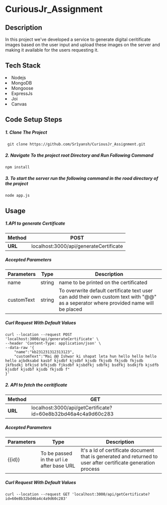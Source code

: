 # CuriousJr_Assignment
## Description
In this project we've developed a service to generate digital ceritificate images based on the user input and upload these images on the server and making it available for the users requesting it.
## Tech Stack
  <li>Nodejs</li>
  <li>MongoDB</li>
  <li>Mongoose</li>
  <li>ExpressJs</li>
  <li>Joi</li>
  <li>Canvas</li>
  
## Code Setup Steps

##### 1. Clone The Project
```
 git clone https://github.com/Sr1yansh/CuriousJr_Assignment.git
```
##### 2. Navigate To the project root Directory and Run Following Command
```
npm install
```
##### 3. To start the server run the following command in the rood directory of the project
```
node app.js
```

## Usage

##### 1.API to generate Certificate

Method | POST
-------| ----
**URL**|localhost:3000/api/generateCertificate

##### Accepted Parameters


Parameters  | Type   | Description
------------- | -------------| ------
name  | string | name to be printed on the certificated
customText  | string | To overwrite default certificate text user can add their own custom text with "@@" as a seperator where provided name will be placed

##### Curl Request With Default Values
```
curl --location --request POST 'localhost:3000/api/generateCertificate' \
--header 'Content-Type: application/json' \
--data-raw '{
    "name":"kb231231312313123",
    "customText":"Mai @@ Ishwar ki shapat leta hun hello hello hello hello ajbdksabd kasbf kjsdbf kjsdbf kjsdb fkjsdb fkjsdb fkjsdb jkfbsdkj bfkjsd bfkjsdb fjksdbf kjsbdfkj sdbfkj bsdfkj bsdkjfb kjsdfb kjsdbf kjsdbf kjsdb fkjsdb f"
}'
```

##### 2. API to fetch the ceritificate

  Method | GET
-------| ----
**URL**| localhost:3000/api/getCertificate?id=60e8b32bd46a4c4a9d60c283

##### Accepted Parameters

Parameters  | Type   | Description
------------- | -------------| ------
{{id}}  | To be passed in the url i.e after base URL | It's a Id of certificate document that is generated and returned to user after certificate generation process

##### Curl Request With Default Values
```
curl --location --request GET 'localhost:3000/api/getCertificate?id=60e8b32bd46a4c4a9d60c283'
```
